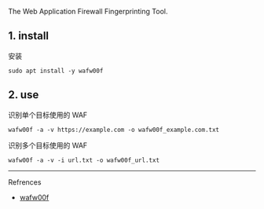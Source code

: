 The Web Application Firewall Fingerprinting Tool.

## 1. install

安装

```
sudo apt install -y wafw00f
```

## 2. use

识别单个目标使用的 WAF

```
wafw00f -a -v https://example.com -o wafw00f_example.com.txt
```

识别多个目标使用的 WAF

```
wafw00f -a -v -i url.txt -o wafw00f_url.txt
```

---

Refrences

- [wafw00f](https://www.kali.org/tools/wafw00f/)

